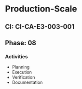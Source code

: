 # Production-Scale

## CI: CI-CA-E3-003-001
## Phase: 08

### Activities
- Planning
- Execution
- Verification
- Documentation
